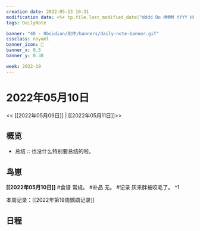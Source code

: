 ```yaml
---
creation date: 2022-05-13 10:31
modification date: <%+ tp.file.last_modified_date("dddd Do MMMM YYYY HH:mm:ss") %>
tags: DailyNote

banner: "40 - Obsidian/附件/banners/daily-note-banner.gif"
cssclass: noyaml
banner_icon: 💌
banner_x: 0.5
banner_y: 0.38

week: 2022-19
---
```


# 2022年05月10日

<< [[2022年05月09日]] | [[2022年05月11日]]>>


## 概览
- 总结 :: 也没什么特别要总结的啦。
## 鸟崽
**[[2022年05月10日]]**
#食谱 常规。
#补品 无。
#记录 灰来胖被咬毛了。
^1

本周记录：[[2022年第19周鹦鹉记录]]

## 日程
